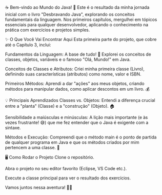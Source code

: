☕ Bem-vindo ao Mundo do Java! 🚀
Este é o resultado da minha jornada inicial com o livro "Desbravando Java", explorando os conceitos fundamentais da linguagem. Nos primeiros capítulos, mergulhei em tópicos essenciais para qualquer desenvolvedor, aplicando o conhecimento na prática com exercícios e projetos simples.

✨ O Que Você Vai Encontrar Aqui
Esta primeira parte do projeto, que cobre até o Capítulo 3, inclui:

Fundamentos da Linguagem: A base de tudo! 🧱 Explorei os conceitos de classes, objetos, variáveis e o famoso "Olá, Mundo!" em Java.

Conceitos de Classes e Atributos: Criei minha primeira classe (Livro), definindo suas características (atributos) como nome, valor e ISBN.

Primeiros Métodos: Aprendi a dar "ações" aos meus objetos, criando métodos para manipular dados, como aplicar descontos em um livro. 💰

💡 Principais Aprendizados
Classes vs. Objetos: Entendi a diferença crucial entre a "planta" (Classe) e a "construção" (Objeto). 🏠

Sensibilidade a maiúsculas e minúsculas: A lição mais importante (e às vezes frustrante! 😅) que me fez entender que o Java é exigente com a sintaxe.

Métodos e Execução: Compreendi que o método main é o ponto de partida de qualquer programa em Java e que os métodos criados por mim pertencem a uma classe. 🚦

🖥️ Como Rodar o Projeto
Clone o repositório.

Abra o projeto no seu editor favorito (Eclipse, VS Code etc.).

Execute a classe principal para ver o resultado dos exercícios.



Vamos juntos nessa aventura! 🧑‍💻
